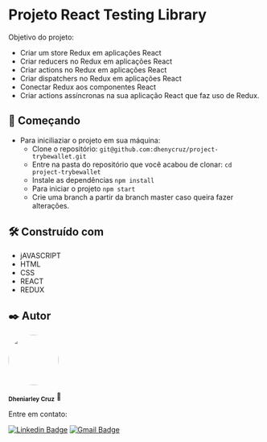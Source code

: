 # Projeto React Testing Library
Objetivo do projeto:
- Criar um store Redux em aplicações React
- Criar reducers no Redux em aplicações React
- Criar actions no Redux em aplicações React
- Criar dispatchers no Redux em aplicações React
- Conectar Redux aos componentes React
- Criar actions assíncronas na sua aplicação React que faz uso de Redux.

## 🚀 Começando
- Para iniciliaziar o projeto em sua máquina:
  - Clone o repositório:
    ``` git@github.com:dhenycruz/project-trybewallet.git ```
  - Entre na pasta do repositório que você acabou de clonar:
    ``` cd project-trybewallet ```
  - Instale as dependências
    ``` npm install ```
  - Para iniciar o projeto
    ``` npm start ```
  - Crie uma branch a partir da branch master caso queira fazer alterações.

## 🛠️ Construído com

* jAVASCRIPT
* HTML
* CSS
* REACT
* REDUX

## ✒️ Autor
 
  <a href="url"><img src="https://avatars.githubusercontent.com/u/26901028?s=400&u=d99619f0fcc7ff7d8407ff05a0e90a0149f959ee&v=4" style="border-radius: 100%;" width="100px" heigth="100px" alt=""/></a>
  
<sub><b>Dheniarley Cruz</b></sub></a> 🚀

Entre em contato:

[![Linkedin Badge](https://img.shields.io/badge/-Dheniarley-blue?style=flat-square&logo=Linkedin&logoColor=white&link=https://www.linkedin.com/in/dheniarley/)](https://www.linkedin.com/in/dheniarley/) 
[![Gmail Badge](https://img.shields.io/badge/-dheniarley.ds@gmail.com-c14438?style=flat-square&logo=Gmail&logoColor=white&link=mailto:dheniarley.ds@gmail.com)](mailto:dheniarley.ds@gmail.com)
